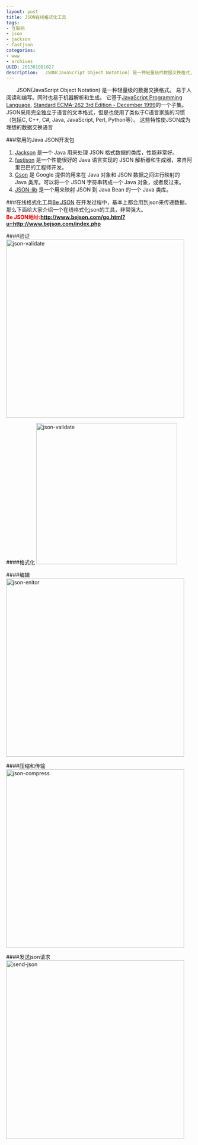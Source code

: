 ```yaml
--- 
layout: post
title: JSON在线格式化工具
tags: 
- 互联网
- json
- jackson
- fastjson
categories:
- www
- archives
UUID: 201301081027
description: 　JSON(JavaScript Object Notation) 是一种轻量级的数据交换格式, 给大家推荐一款Be JSON的工具,为了方便快捷的验证json的有效性，格式化,压缩发送等功能.
---
```


 　　JSON(JavaScript Object Notation) 是一种轻量级的数据交换格式。 易于人阅读和编写。同时也易于机器解析和生成。 它基于<a href="http://www.crockford.com/javascript/" tagert="_bank">JavaScript Programming Language</a>, <a href="http://www.ecma-international.org/publications/files/ecma-st/ECMA-262.pdf" target="_bank">Standard ECMA-262 3rd Edition - December 1999</a>的一个子集。 JSON采用完全独立于语言的文本格式，但是也使用了类似于C语言家族的习惯（包括C, C++, C#, Java, JavaScript, Perl, Python等）。 这些特性使JSON成为理想的数据交换语言

###常用的Java JSON开发包
<ol>
<li><a href="http://jackson.codehaus.org/" target="_bank">Jackson</a> 是一个 Java 用来处理 JSON 格式数据的类库，性能非常好。</li>
<li><a href="https://github.com/AlibabaTech/fastjson/wiki" target="_bank">fastjson</a> 是一个性能很好的 Java 语言实现的 JSON 解析器和生成器，来自阿里巴巴的工程师开发。</li>
<li><a href="http://code.google.com/p/google-gson/" target="_bank">Gson</a> 是 Google 提供的用来在 Java 对象和 JSON 数据之间进行映射的 Java 类库。可以将一个 JSON 字符串转成一个 Java 对象，或者反过来。</li>
<li><a href="http://json-lib.sourceforge.net/" target="_bank">JSON-lib</a> 是一个用来映射 JSON 到 Java Bean 的一个 Java 类库。</li>
</ol>

###在线格式化工具<a href="http://www.bejson.com/go.html?u=http://www.bejson.com/index.php" target="_bank">Be JSON</a>
在开发过程中，基本上都会用到json来传递数据，那么下面给大家介绍一个在线格式化json的工具，非常强大。<br>
<strong><span style="color:red">Be JSON地址:<a href="http://www.bejson.com/go.html?u=http://www.bejson.com/index.php" alt="Be JSON" target="_bank">http://www.bejson.com/go.html?u=http://www.bejson.com/index.php</a></span></strong>

####验证
<img src="{{site.aliyun_oss}}/assets/images/web/json-validate.jpg" width="480px"  alt="json-validate" ></img>

####格式化
<img src="{{site.aliyun_oss}}/assets/images/web/json-format.jpg" width="380px"  alt="json-validate" ></img>

####编辑
<img src="{{site.aliyun_oss}}/assets/images/web/josn-enitor-online.jpg" width="480px"  alt="json-enitor" ></img>

####压缩和传输
<img src="{{site.aliyun_oss}}/assets/images/web/json-compress.jpg" width="480px"  alt="json-compress" ></img>

####发送json请求
<img src="{{site.aliyun_oss}}/assets/images/web/send-json.jpg" width="480px"  alt="send-json" ></img>




